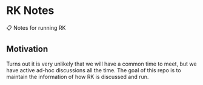 # RK Notes

📋 Notes for running RK

## Motivation

Turns out it is very unlikely that we will have a common time to meet, but we have active ad-hoc discussions all the time. The goal of this repo is to maintain the information of how RK is discussed and run.
